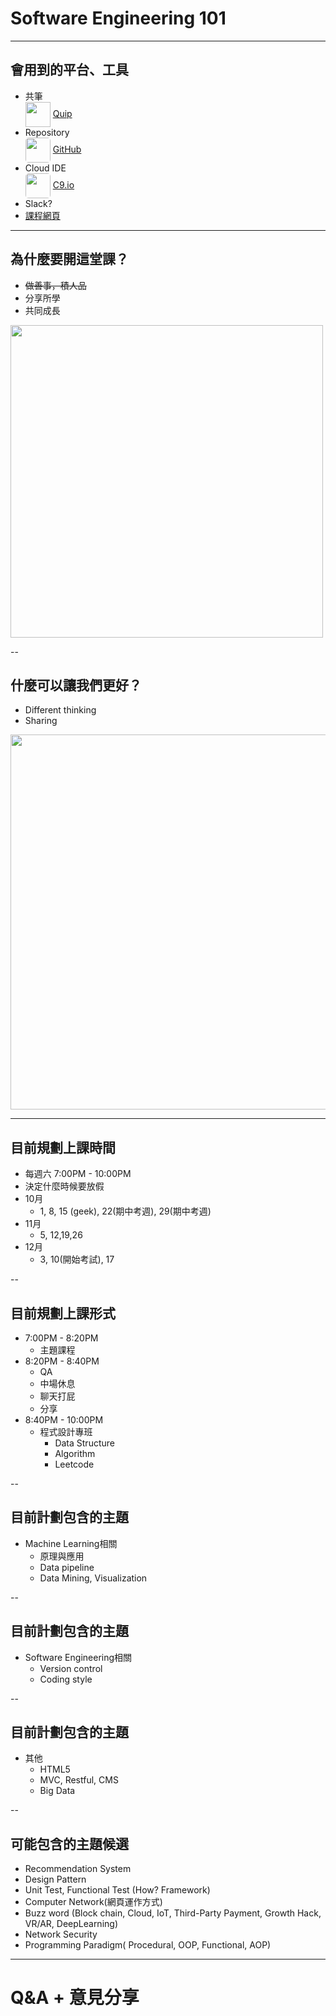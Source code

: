 # Software Engineering 101

---

## 會用到的平台、工具
- 共筆<br>
  <img src="https://lh3.googleusercontent.com/XxgKNDsTYLyd1mOW2GVNG8ySNr0LKTgbgFEI5q6RircDCX8UCojtIIkIFg0BPQJwvnI=w300" style="width:40px;border:none;vertical-align:middle">
  [Quip](https://umichtwse101.quip.com/lk7FAauwsMoH)
- Repository<br>
  <img src="https://assets-cdn.github.com/images/modules/logos_page/Octocat.png"
  style="width:40px;border:none;vertical-align:middle;border-radius:5px"> [GitHub](https://github.com)
- Cloud IDE<br>
  <img src="https://yt3.ggpht.com/-h7Ojmr9sERA/AAAAAAAAAAI/AAAAAAAAAAA/TqTddr-6GGQ/s900-c-k-no-mo-rj-c0xffffff/photo.jpg"
  style="width:40px;border:none;vertical-align:middle;border-radius:5px"> [C9.io](https://c9.io)
- Slack?
- [課程網頁](https://jimmy9988.github.io/UMichTWSE101/)

---

## 為什麼要開這堂課？
- ~~做善事，積人品~~
- 分享所學
- 共同成長

<p class="fragment">
<img src="http://photo.xuefo.net/user/editor5/asp/upload//2013525/13694241137056.jpg"
style="width:500px">

--

## 什麼可以讓我們更好？
- Different thinking
- Sharing

<img src="http://talentdevelop.com/WordPress/wp-content/uploads/2014/03/Steve-Jobs-Think-Different.jpg"
style="width:600px">

---

## 目前規劃上課時間
- 每週六 7:00PM - 10:00PM
- 決定什麼時候要放假
- 10月
  - 1, 8, 15 (geek), 22(期中考週), 29(期中考週)
- 11月
  - 5, 12,19,26
- 12月
  - 3, 10(開始考試), 17

--

## 目前規劃上課形式
- 7:00PM - 8:20PM
  - 主題課程
- 8:20PM - 8:40PM
  - QA
  - 中場休息
  - 聊天打屁
  - 分享
- 8:40PM - 10:00PM
  - 程式設計專班
    - Data Structure
    - Algorithm
    - Leetcode

--

## 目前計劃包含的主題
- Machine Learning相關
  - 原理與應用
  - Data pipeline
  - Data Mining, Visualization

--

## 目前計劃包含的主題
- Software Engineering相關
  - Version control
  - Coding style

--

## 目前計劃包含的主題
- 其他
  - HTML5
  - MVC, Restful, CMS
  - Big Data

--

## 可能包含的主題候選
  - Recommendation System
  - Design Pattern
  - Unit Test, Functional Test (How? Framework)
  - Computer Network(網頁運作方式)
  - Buzz word (Block chain, Cloud, IoT, Third-Party Payment, Growth Hack, VR/AR, DeepLearning)
  - Network Security
  - Programming Paradigm( Procedural, OOP, Functional, AOP)

---
# Q&A + 意見分享
